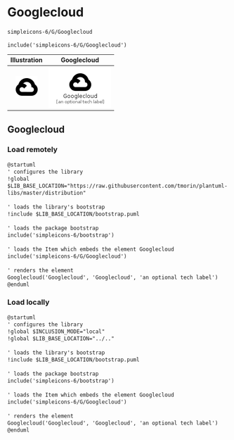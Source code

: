 # Googlecloud


```text
simpleicons-6/G/Googlecloud
```

```text
include('simpleicons-6/G/Googlecloud')
```



| Illustration | Googlecloud |
| :---: | :---: |
| ![illustration for Illustration](../../simpleicons-6/G/Googlecloud.png) | ![illustration for Googlecloud](../../simpleicons-6/G/Googlecloud.Local.png) |




## Googlecloud

### Load remotely
```plantuml
@startuml
' configures the library
!global $LIB_BASE_LOCATION="https://raw.githubusercontent.com/tmorin/plantuml-libs/master/distribution"

' loads the library's bootstrap
!include $LIB_BASE_LOCATION/bootstrap.puml

' loads the package bootstrap
include('simpleicons-6/bootstrap')

' loads the Item which embeds the element Googlecloud
include('simpleicons-6/G/Googlecloud')

' renders the element
Googlecloud('Googlecloud', 'Googlecloud', 'an optional tech label')
@enduml
```

### Load locally
```plantuml
@startuml
' configures the library
!global $INCLUSION_MODE="local"
!global $LIB_BASE_LOCATION="../.."

' loads the library's bootstrap
!include $LIB_BASE_LOCATION/bootstrap.puml

' loads the package bootstrap
include('simpleicons-6/bootstrap')

' loads the Item which embeds the element Googlecloud
include('simpleicons-6/G/Googlecloud')

' renders the element
Googlecloud('Googlecloud', 'Googlecloud', 'an optional tech label')
@enduml
```

